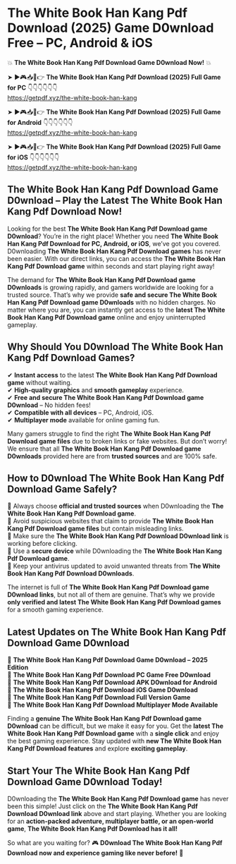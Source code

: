 # The White Book Han Kang Pdf Download (2025) Game D0wnload Free – PC, Android & iOS

💥 **The White Book Han Kang Pdf Download Game D0wnload Now!** 💥  

➤ ►🎮📥📱👉 **The White Book Han Kang Pdf Download (2025) Full Game for PC** 👇👇👇👇👇👇  
https://getpdf.xyz/the-white-book-han-kang  

➤ ►🎮📥📱👉 **The White Book Han Kang Pdf Download (2025) Full Game for Android** 👇👇👇👇👇👇  
https://getpdf.xyz/the-white-book-han-kang  

➤ ►🎮📥📱👉 **The White Book Han Kang Pdf Download (2025) Full Game for iOS** 👇👇👇👇👇👇  
https://getpdf.xyz/the-white-book-han-kang  

## The White Book Han Kang Pdf Download Game D0wnload – Play the Latest The White Book Han Kang Pdf Download Now!

Looking for the best **The White Book Han Kang Pdf Download game D0wnload**? You’re in the right place! Whether you need **The White Book Han Kang Pdf Download for PC, Android, or iOS**, we’ve got you covered. D0wnloading **The White Book Han Kang Pdf Download games** has never been easier. With our direct links, you can access the **The White Book Han Kang Pdf Download game** within seconds and start playing right away!  

The demand for **The White Book Han Kang Pdf Download game D0wnloads** is growing rapidly, and gamers worldwide are looking for a trusted source. That’s why we provide **safe and secure The White Book Han Kang Pdf Download game D0wnloads** with no hidden charges. No matter where you are, you can instantly get access to the **latest The White Book Han Kang Pdf Download game** online and enjoy uninterrupted gameplay.  

## **Why Should You D0wnload The White Book Han Kang Pdf Download Games?**  

✔ **Instant access** to the latest **The White Book Han Kang Pdf Download game** without waiting.  
✔ **High-quality graphics** and **smooth gameplay** experience.  
✔ **Free and secure The White Book Han Kang Pdf Download game D0wnload** – No hidden fees!  
✔ **Compatible with all devices** – PC, Android, iOS.  
✔ **Multiplayer mode** available for online gaming fun.  

Many gamers struggle to find the right **The White Book Han Kang Pdf Download game files** due to broken links or fake websites. But don’t worry! We ensure that all **The White Book Han Kang Pdf Download game D0wnloads** provided here are from **trusted sources** and are 100% safe.  

## **How to D0wnload The White Book Han Kang Pdf Download Game Safely?**  

📌 Always choose **official and trusted sources** when D0wnloading the **The White Book Han Kang Pdf Download game**.  
📌 Avoid suspicious websites that claim to provide **The White Book Han Kang Pdf Download game files** but contain misleading links.  
📌 Make sure the **The White Book Han Kang Pdf Download D0wnload link** is working before clicking.  
📌 Use a **secure device** while D0wnloading the **The White Book Han Kang Pdf Download game**.  
📌 Keep your antivirus updated to avoid unwanted threats from **The White Book Han Kang Pdf Download D0wnloads**.  

The internet is full of **The White Book Han Kang Pdf Download game D0wnload links**, but not all of them are genuine. That’s why we provide **only verified and latest The White Book Han Kang Pdf Download games** for a smooth gaming experience.  

## **Latest Updates on The White Book Han Kang Pdf Download Game D0wnload**  

🔹 **The White Book Han Kang Pdf Download Game D0wnload – 2025 Edition**  
🔹 **The White Book Han Kang Pdf Download PC Game Free D0wnload**  
🔹 **The White Book Han Kang Pdf Download APK D0wnload for Android**  
🔹 **The White Book Han Kang Pdf Download iOS Game D0wnload**  
🔹 **The White Book Han Kang Pdf Download Full Version Game**  
🔹 **The White Book Han Kang Pdf Download Multiplayer Mode Available**  

Finding a **genuine The White Book Han Kang Pdf Download game D0wnload** can be difficult, but we make it easy for you. Get the **latest The White Book Han Kang Pdf Download game** with a **single click** and enjoy the best gaming experience. Stay updated with **new The White Book Han Kang Pdf Download features** and explore **exciting gameplay**.  

## **Start Your The White Book Han Kang Pdf Download Game D0wnload Today!**  

D0wnloading the **The White Book Han Kang Pdf Download game** has never been this simple! Just click on the **The White Book Han Kang Pdf Download D0wnload link** above and start playing. Whether you are looking for an **action-packed adventure, multiplayer battle, or an open-world game**, **The White Book Han Kang Pdf Download has it all!**  

So what are you waiting for? 🎮 **D0wnload The White Book Han Kang Pdf Download now and experience gaming like never before!** 🚀  